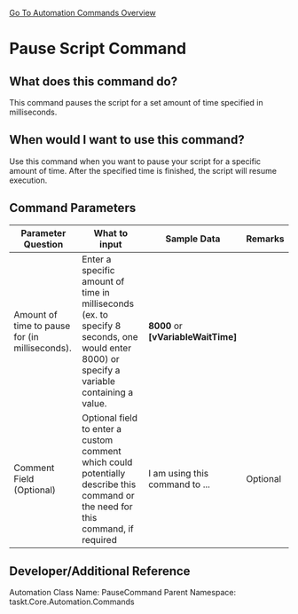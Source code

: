 <!--TITLE: Pause Script Command -->
<!-- SUBTITLE: a command in the Engine Commands group. -->
[Go To Automation Commands Overview](/automation-commands)


# Pause Script Command


## What does this command do?
This command pauses the script for a set amount of time specified in milliseconds.


## When would I want to use this command?
Use this command when you want to pause your script for a specific amount of time.  After the specified time is finished, the script will resume execution.


## Command Parameters
| Parameter Question   	| What to input  	|  Sample Data 	| Remarks  	|
| ---                    | ---               | ---           | ---       |
|Amount of time to pause for (in milliseconds).|Enter a specific amount of time in milliseconds (ex. to specify 8 seconds, one would enter 8000) or specify a variable containing a value.|**8000** or **[vVariableWaitTime]**||
|Comment Field (Optional)|Optional field to enter a custom comment which could potentially describe this command or the need for this command, if required|I am using this command to ...|Optional|


## Developer/Additional Reference
Automation Class Name: PauseCommand
Parent Namespace: taskt.Core.Automation.Commands
